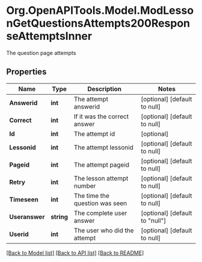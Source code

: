 # Org.OpenAPITools.Model.ModLessonGetQuestionsAttempts200ResponseAttemptsInner
The question page attempts

## Properties

Name | Type | Description | Notes
------------ | ------------- | ------------- | -------------
**Answerid** | **int** | The attempt answerid | [optional] [default to null]
**Correct** | **int** | If it was the correct answer | [optional] [default to null]
**Id** | **int** | The attempt id | [optional] 
**Lessonid** | **int** | The attempt lessonid | [optional] [default to null]
**Pageid** | **int** | The attempt pageid | [optional] [default to null]
**Retry** | **int** | The lesson attempt number | [optional] [default to null]
**Timeseen** | **int** | The time the question was seen | [optional] [default to null]
**Useranswer** | **string** | The complete user answer | [optional] [default to "null"]
**Userid** | **int** | The user who did the attempt | [optional] [default to null]

[[Back to Model list]](../README.md#documentation-for-models) [[Back to API list]](../README.md#documentation-for-api-endpoints) [[Back to README]](../README.md)


